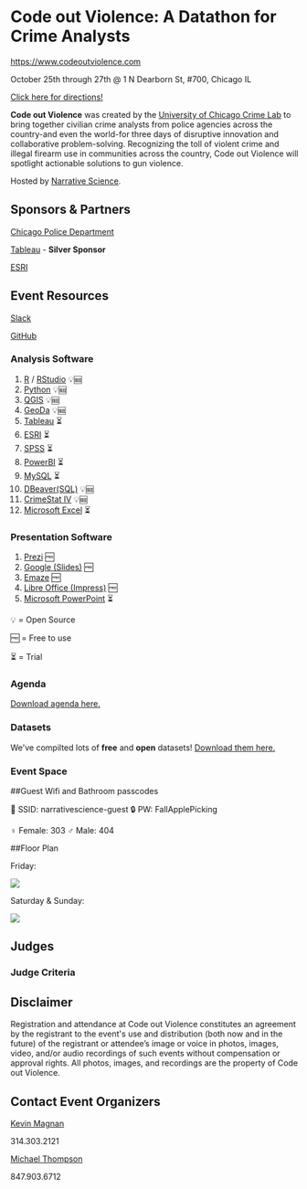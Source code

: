 # Code out Violence: A Datathon for Crime Analysts

https://www.codeoutviolence.com

October 25th through 27th @ 1 N Dearborn St, #700, Chicago IL

<a href="https://www.google.com/maps/dir/Narrative+Science,+1+N+Dearborn+St+%23700,+Chicago,+IL+60602/La+Quinta+Inn+%26+Suites+by+Wyndham+Chicago+Downtown,+1+S+Franklin+St,+Chicago,+IL+60606/@41.8820435,-87.6365347,16z/data=!3m1!4b1!4m13!4m12!1m5!1m1!1s0x880e2ca849651183:0xfab62e2d7eb78670!2m2!1d-87.6292575!2d41.8822408!1m5!1m1!1s0x880e2cb917612563:0xc11a7a2742e58557!2m2!1d-87.6350572!2d41.8815453" target="_blank">Click here for directions!</a>

**Code out Violence** was created by the [University of Chicago Crime Lab](https://urbanlabs.uchicago.edu/labs/crime) to bring together civilian crime analysts from police agencies across the country-and even the world-for three days of disruptive innovation and collaborative problem-solving. Recognizing the toll of violent crime and illegal firearm use in communities across the country, Code out Violence will spotlight actionable solutions to gun violence.

Hosted by [Narrative Science](https://narrativescience.com/).

## Sponsors & Partners

[Chicago Police Department](https://home.chicagopolice.org)

[Tableau](https://tableau.com) - **Silver Sponsor** 

[ESRI](https://www.esri.com/en-us/home)

## Event Resources

[Slack](https://codeoutviolence.slack.com/)

[GitHub](https://github.com/code-out-violence/)

### Analysis Software
1. [R](https://cran.r-project.org/) / [RStudio](https://rstudio.com/products/rstudio/download/?utm_source=downloadrstudio&utm_medium=Site&utm_campaign=home-hero-cta#download) 💡🆓
2. [Python](https://www.python.org/downloads/) 💡🆓
3. [QGIS](https://qgis.org/en/site/forusers/download.html) 💡🆓
4. [GeoDa](https://geodacenter.github.io/download.html) 💡🆓
5. [Tableau](https://www.tableau.com/products/desktop/download) ⏳
6. [ESRI](https://www.esri.com/en-us/arcgis/products/arcgis-pro/overview) ⏳
7. [SPSS](https://www.ibm.com/analytics/spss-trials) ⏳
8. [PowerBI](https://powerbi.microsoft.com/en-us/get-started/) ⏳
9. [MySQL](https://www.mysql.com/downloads/) ⏳
10. [DBeaver(SQL)](https://dbeaver.io/download/) 💡🆓
11. [CrimeStat IV](https://nij.ojp.gov/topics/articles/crimestat-spatial-statistics-program-analysis-crime-incident-locations) 💡🆓
12. [Microsoft Excel](https://products.office.com/en-us/try) ⏳

### Presentation Software
1. [Prezi](https://prezi.com/) 🆓
2. [Google (Slides)](https://www.google.com/slides/about/) 🆓
3. [Emaze](https://www.emaze.com/) 🆓
4. [Libre Office (Impress)](https://www.libreoffice.org/) 🆓
5. [Microsoft PowerPoint](https://products.office.com/en-us/try) ⏳

💡 = Open Source

🆓 = Free to use

⏳ = Trial

### Agenda
[Download agenda here.](agenda.pdf)

### Datasets
We've compilted lots of **free** and **open** datasets! [Download them here.](https://github.com/Code-out-Violence/codeoutviolence.com/blob/master/Datathon%20Data%20Sources.pdf)

### Event Space 

##Guest Wifi and Bathroom passcodes

📡 SSID: narrativescience-guest
🔒 PW: FallApplePicking

♀️ Female: 303
♂️ Male: 404

##Floor Plan

Friday:

![](https://www.codeoutviolence.com/images/Floor_Plan_Friday.png)

Saturday & Sunday:

![](https://www.codeoutviolence.com/images/Floor_Plan_Edited.jpg)

## Judges


### Judge Criteria

## Disclaimer

Registration and attendance at Code out Violence constitutes an agreement by the registrant to the event's use and distribution (both now and in the future) of the registrant or attendee’s image or voice in photos, images, video, and/or audio recordings of such events without compensation or approval rights. All photos, images, and recordings are the property of Code out Violence.

## Contact Event Organizers

[Kevin Magnan](mailto:kmagnan@uchicago.edu)

314.303.2121

[Michael Thompson](mailto:mthompson16@uchicago.edu)

847.903.6712
